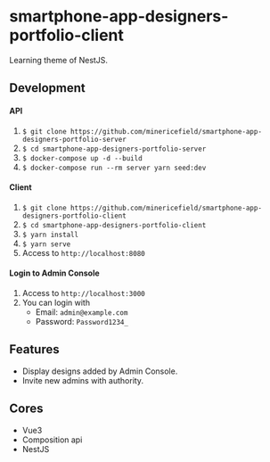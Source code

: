 # smartphone-app-designers-portfolio-client

Learning theme of NestJS.

## Development

#### API
1. `$ git clone https://github.com/minericefield/smartphone-app-designers-portfolio-server`
2. `$ cd smartphone-app-designers-portfolio-server`
3. `$ docker-compose up -d --build`
4. `$ docker-compose run --rm server yarn seed:dev`

#### Client
1. `$ git clone https://github.com/minericefield/smartphone-app-designers-portfolio-client`
2. `$ cd smartphone-app-designers-portfolio-client`
3. `$ yarn install`
4. `$ yarn serve`
5. Access to `http://localhost:8080`

#### Login to Admin Console
1. Access to `http://localhost:3000`
2. You can login with
    - Email: `admin@example.com`
    - Password: `Password1234_`

## Features
- Display designs added by Admin Console.
- Invite new admins with authority.

## Cores
- Vue3
- Composition api
- NestJS
